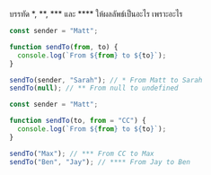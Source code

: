 บรรทัด \*, \*\*, \*\*\* และ \*\*\*\* ให้ผลลัพธ์เป็นอะไร เพราะอะไร

```js
const sender = "Matt";

function sendTo(from, to) {
  console.log(`From ${from} to ${to}`);
}

sendTo(sender, "Sarah"); // * From Matt to Sarah
sendTo(null); // ** From null to undefined
```

```js
const sender = "Matt";

function sendTo(to, from = "CC") {
  console.log(`From ${from} to ${to}`);
}

sendTo("Max"); // *** From CC to Max
sendTo("Ben", "Jay"); // **** From Jay to Ben
```
